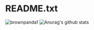 # README.txt
![brownpanda1](https://github-readme-stats.vercel.app/api?username=brownpanda1a&show_icons=true&theme=gruvbox)
![Anurag's github stats](https://github-readme-stats.vercel.app/api?username=anuraghazra&show_icons=true&theme=radical)
